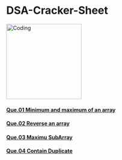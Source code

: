 # DSA-Cracker-Sheet

<img src="https://encrypted-tbn0.gstatic.com/images?q=tbn:ANd9GcQOSVtS3OcIM1tc3mq6vaDr2sNQnTa-IvD2KQ&usqp=CAU" alt="Coding" align="center" width="200">

<h4><a href="https://www.geeksforgeeks.org/maximum-and-minimum-in-an-array/">Que.01 Minimum and maximum of an array</h4>
<h4><a href="https://www.geeksforgeeks.org/write-a-program-to-reverse-an-array-or-string/">Que.02 Reverse an array</h4>
<h4><a href="https://leetcode.com/problems/maximum-subarray/">Que.03 Maximu SubArray</h4>
<h4><a href="https://leetcode.com/problems/contains-duplicate/">Que.04 Contain Duplicate</h4>

 